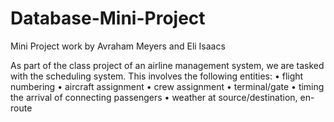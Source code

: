# Database-Mini-Project
Mini Project work by Avraham Meyers and Eli Isaacs

As part of the class project of an airline management system, we are tasked with the scheduling system.
This involves the following entities:
• flight numbering
• aircraft assignment
• crew assignment
• terminal/gate
• timing the arrival of connecting passengers
• weather at source/destination, en-route

